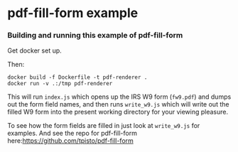 # pdf-fill-form example

### Building and running this example of pdf-fill-form

Get docker set up.

Then:

``` shell
docker build -f Dockerfile -t pdf-renderer .
docker run -v .:/tmp pdf-renderer
```

This will run `index.js` which opens up the IRS W9 form (`fw9.pdf`)
and dumps out the form field names, and then runs `write_w9.js` which
will write out the filled W9 form into the present working directory
for your viewing pleasure.

To see how the form fields are filled in just look at `write_w9.js` for examples.
And see the repo for pdf-fill-form here:https://github.com/tpisto/pdf-fill-form


